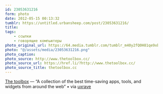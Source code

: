```yaml
---
id: 23053631216
form: photo
date: 2012-05-15 00:13:32
tumblr: https://untitled.urbansheep.com/post/23053631216/
title:
tags:
    - ссылки
    - говорящие компьютеры
photo_original_url: https://64.media.tumblr.com/tumblr_m40y2fQ0H81qe9xbio1_1280.png
photo: "@/assets/media/23053631216.png"
photo_caption:
photo_source: http://www.thetoolbox.cc/
photo_source_url: https://href.li/?http://www.thetoolbox.cc/
photo_source_title: thetoolbox.cc
---
```


<p><a href="http://www.thetoolbox.cc/">The toolbox</a>&nbsp;— “A collection of the best time-saving apps, tools, and widgets from around the web” • via <a href="http://uxrave.com/post/23046624876/the-toolbox-a-collection-of-the-best">uxrave</a></p>
